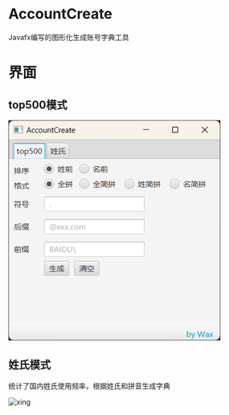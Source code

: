 # AccountCreate
Javafx编写的图形化生成账号字典工具

# 界面
## top500模式

![top](https://raw.githubusercontent.com/WaxToday/AccountCreate/main/img/1.png)

## 姓氏模式

统计了国内姓氏使用频率，根据姓氏和拼音生成字典

![xing](htps://raw.githubusercontent.com/WaxToday/AccountCreate/main/img/2.png)
